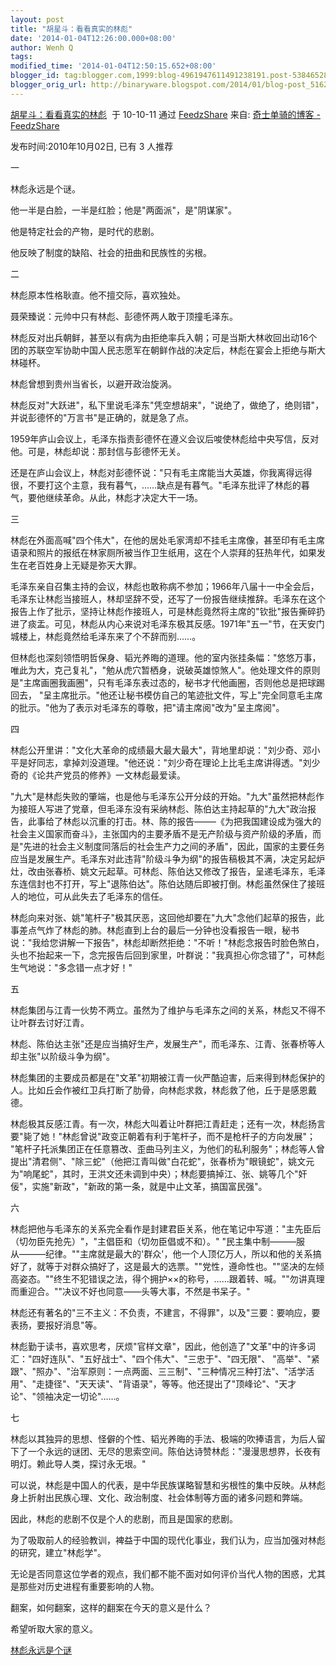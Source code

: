 ```yaml
---
layout: post
title: "胡星斗：看看真实的林彪"
date: '2014-01-04T12:26:00.000+08:00'
author: Wenh Q
tags:
modified_time: '2014-01-04T12:50:15.652+08:00'
blogger_id: tag:blogger.com,1999:blog-4961947611491238191.post-5384652878451438438
blogger_orig_url: http://binaryware.blogspot.com/2014/01/blog-post_5162.html
---
```

[胡星斗：看看真实的林彪](http://blog.sina.com.cn/s/blog_6b8007fa0100ldmg.html)  于
10-10-11 通过 [FeedzShare](http://www.feedzshare.com/)
来自: [奇士单骑的博客 -
FeedzShare](http://www.feedzshare.com/b/4533221/2)

发布时间:2010年10月02日, 已有 3 人推荐

 一

 林彪永远是个谜。

 他一半是白脸，一半是红脸；他是"两面派"，是"阴谋家"。

他是特定社会的产物，是时代的悲剧。

 他反映了制度的缺陷、社会的扭曲和民族性的劣根。

 二

 林彪原本性格耿直。他不擅交际，喜欢独处。

 聂荣臻说：元帅中只有林彪、彭德怀两人敢于顶撞毛泽东。


林彪反对出兵朝鲜，甚至以有病为由拒绝率兵入朝；可是当斯大林收回出动16个团的苏联空军协助中国人民志愿军在朝鲜作战的决定后，林彪在宴会上拒绝与斯大林碰杯。

 林彪曾想到贵州当省长，以避开政治旋涡。


林彪反对"大跃进"，私下里说毛泽东"凭空想胡来"，"说绝了，做绝了，绝则错"，并说彭德怀的"万言书"是正确的，就是急了点。


1959年庐山会议上，毛泽东指责彭德怀在遵义会议后唆使林彪给中央写信，反对他。可是，林彪却说：那封信与彭德怀无关。


还是在庐山会议上，林彪对彭德怀说："只有毛主席能当大英雄，你我离得远得很，不要打这个主意，我有暮气，……缺点是有暮气。"毛泽东批评了林彪的暮气，要他继续革命。从此，林彪才决定大干一场。

 三


林彪在外面高喊"四个伟大"，在他的居处毛家湾却不挂毛主席像，甚至印有毛主席语录和照片的报纸在林家厕所被当作卫生纸用，这在个人崇拜的狂热年代，如果发生在老百姓身上无疑是弥天大罪。


毛泽东亲自召集主持的会议，林彪也敢称病不参加；1966年八届十一中全会后，毛泽东让林彪当接班人，林却坚辞不受，还写了一份报告继续推辞。毛泽东在这个报告上作了批示，坚持让林彪作接班人，可是林彪竟然将主席的"钦批"报告撕碎扔进了痰盂。可见，林彪从内心来说对毛泽东极其反感。1971年"五一"节，在天安门城楼上，林彪竟然给毛泽东来了个不辞而别……。

但林彪也深刻领悟明哲保身、韬光养晦的道理。他的室内张挂条幅："悠悠万事，唯此为大，克己复礼"，"勉从虎穴暂栖身，说破英雄惊煞人"。他处理文件的原则是"主席画圈我画圈"，只有毛泽东表过态的，秘书才代他画圈，否则他总是把球踢回去，
"呈主席批示。"他还让秘书模仿自己的笔迹批文件，写上"完全同意毛主席的批示。"他为了表示对毛泽东的尊敬，把"请主席阅"改为"呈主席阅"。

 四

林彪公开里讲："文化大革命的成绩最大最大最大"，背地里却说："刘少奇、邓小平是好同志，拿掉刘没道理。"他还说："刘少奇在理论上比毛主席讲得透。"刘少奇的《论共产党员的修养》一文林彪最爱读。


"九大"是林彪失败的肇端，也是他与毛泽东公开分歧的开始。"九大"虽然把林彪作为接班人写进了党章，但毛泽东没有采纳林彪、陈伯达主持起草的"九大"政治报告，此事给了林彪以沉重的打击。林、陈的报告–––––《为把我国建设成为强大的社会主义国家而奋斗》，主张国内的主要矛盾不是无产阶级与资产阶级的矛盾，而是"先进的社会主义制度同落后的社会生产力之间的矛盾"，因此，国家的主要任务应当是发展生产。毛泽东对此违背"阶级斗争为纲"的报告稿极其不满，决定另起炉灶，改由张春桥、姚文元起草。可林彪、陈伯达又修改了报告，呈递毛泽东，毛泽东连信封也不打开，写上"退陈伯达"。陈伯达随后即被打倒。林彪虽然保住了接班人的地位，可从此失去了毛泽东的信任。

林彪向来对张、姚"笔杆子"极其厌恶，这回他却要在"九大"念他们起草的报告，此事差点气炸了林彪的肺。林彪直到上台的最后一分钟也没看报告一眼，秘书说："我给您讲解一下报告"，林彪却断然拒绝："不听！"林彪念报告时脸色煞白，头也不抬起来一下，念完报告后回到家里，叶群说："我真担心你念错了"，可林彪生气地说："多念错一点才好！"

五

林彪集团与江青一伙势不两立。虽然为了维护与毛泽东之间的关系，林彪又不得不让叶群去讨好江青。

林彪、陈伯达主张"还是应当搞好生产，发展生产"，而毛泽东、江青、张春桥等人却主张"以阶级斗争为纲"。

林彪集团的主要成员都是在"文革"初期被江青一伙严酷迫害，后来得到林彪保护的人。比如丘会作被红卫兵打断了肋骨，向林彪求救，林彪救了他，丘于是感恩戴德。

林彪极其反感江青。有一次，林彪大叫着让叶群把江青赶走；还有一次，林彪扬言要"毙了她！"林彪曾说"政变正朝着有利于笔杆子，而不是枪杆子的方向发展"；
"笔杆子托派集团正在任意篡改、歪曲马列主义，为他们的私利服务"；林彪等人曾提出"清君侧"、"除三蛇"（他把江青叫做"白花蛇"，张春桥为"眼镜蛇"，姚文元为"响尾蛇"，其时，王洪文还未调到中央）；林彪要搞掉江、张、姚等几个"奸佞"，实施"新政"，"新政的第一条，就是中止文革，搞国富民强"。

六

林彪把他与毛泽东的关系完全看作是封建君臣关系，他在笔记中写道："主先臣后（切勿臣先抢先）"，"主倡臣和（切勿臣倡或不和）。"
"民主集中制––––––服从––––––纪律。""主席就是最大的'群众'，他一个人顶亿万人，所以和他的关系搞好了，就等于对群众搞好了，这是最大的选票。""党性，遵命性也。""坚决的左倾高姿态。""终生不犯错误之法，得个拥护××的称号，……跟着转、喊。""勿讲真理而重迎合。""决议不好也同意––––头等大事，不然是书呆子。"

林彪还有著名的"三不主义：不负责，不建言，不得罪"，以及"三要：要响应，要表扬，要报好消息"等。

林彪勤于读书，喜欢思考，厌烦"官样文章"，因此，他创造了"文革"中的许多词汇："四好连队"、"五好战士"、"四个伟大"、"三忠于"、"四无限"、
"高举"、"紧跟"、"照办"、"治军原则：一点两面、三三制"、"三种情况三种打法"、"活学活用"、"走捷径"、"天天读"、"背语录"，等等。他还提出了"顶峰论"、"天才论"、"领袖决定一切论"……。

七

林彪以其独异的思想、怪僻的个性、韬光养晦的手法、极端的吹捧语言，为后人留下了一个永远的谜团、无尽的思索空间。陈伯达诗赞林彪："漫漫思想界，长夜有明灯。赖此导人类，探讨永无垠。"

可以说，林彪是中国人的代表，是中华民族谋略智慧和劣根性的集中反映。从林彪身上折射出民族心理、文化、政治制度、社会体制等方面的诸多问题和弊端。

因此，林彪的悲剧不仅是个人的悲剧，而且是国家的悲剧。

为了吸取前人的经验教训，裨益于中国的现代化事业，我们认为，应当加强对林彪的研究，建立"林彪学"。

无论是否同意这位学者的观点，我们都不能不面对如何评价当代人物的困惑，尤其是那些对历史进程有重要影响的人物。

翻案，如何翻案，这样的翻案在今天的意义是什么？

希望听取大家的意义。

[林彪永远是个谜](http://bbs.tecn.cn/thread-293625-1-3.html)
